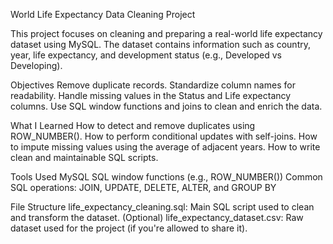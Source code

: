 World Life Expectancy Data Cleaning Project

This project focuses on cleaning and preparing a real-world life expectancy dataset using MySQL. 
The dataset contains information such as country, year, life expectancy, and development status (e.g., Developed vs Developing).

Objectives
Remove duplicate records.
Standardize column names for readability.
Handle missing values in the Status and Life expectancy columns.
Use SQL window functions and joins to clean and enrich the data.

What I Learned
How to detect and remove duplicates using ROW_NUMBER().
How to perform conditional updates with self-joins.
How to impute missing values using the average of adjacent years.
How to write clean and maintainable SQL scripts.

Tools Used
MySQL
SQL window functions (e.g., ROW_NUMBER())
Common SQL operations: JOIN, UPDATE, DELETE, ALTER, and GROUP BY

File Structure
life_expectancy_cleaning.sql: Main SQL script used to clean and transform the dataset.
(Optional) life_expectancy_dataset.csv: Raw dataset used for the project (if you're allowed to share it).
